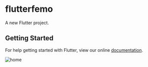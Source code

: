 # flutterfemo

A new Flutter project.

## Getting Started

For help getting started with Flutter, view our online
[documentation](https://flutter.io/).


![home](https://github.com/noiary/myflutter/tree/master/Screenshots/home.png)
